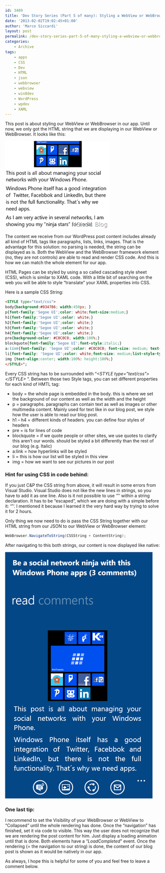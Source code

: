 ```yaml
---
id: 3489
title: 'Dev Story Series (Part 5 of many): Styling a WebView or WebBrowser element'
date: '2013-02-02T19:02:45+01:00'
author: 'Marco Siccardi'
layout: post
permalink: /dev-story-series-part-5-of-many-styling-a-webview-or-webbrowser-element/
categories:
    - Archive
tags:
    - apps
    - CSS
    - Dev
    - HTML
    - json
    - webbrowser
    - webview
    - win8dev
    - WordPress
    - wpdev
    - XAML
---
```


This post is about styling our WebView or WebBrowser in our app. Until now, we only got the HTML string that we are displaying in our WebView or WebBrowser. It looks like this:

![image.png](/assets/img/2013/01/image1.png)


The content we receive from our WordPress post content includes already all kind of HTML tags like paragraphs, lists, links, images. That is the advantage for this solution: no parsing is needed, the string can be displayed as is. Both the WebView and the WebBrowser framework element (no, they are not controls) are able to read and render CSS code. And this is how we can match the whole element for our app.

HTML Pages can be styled by using a so called cascading style sheet (CSS), which is similar to XAML code. With a little bit of searching on the web you will be able to style “translate” your XAML properties into CSS.

Here is a sample CSS String:

``` html
<STYLE type="text/css">
body{background:#034786; width:450px; }
p{font-family:'Segoe UI';color: white;font-size:medium;}
h1{font-family:'Segoe UI';color: white;}
h2{font-family:'Segoe UI';color: white;}
h3{font-family:'Segoe UI';color: white;}
h4{font-family:'Segoe UI';color: white;}
pre{background-color: #C0C0C0; width:100%;}
blockquote{font-family:'Segoe UI';font-style:italic;}
a:link{font-family: 'Segoe UI';color: #C0C0C0; font-size: medium; text-decoration:underline}
li{font-family: 'Segoe UI';color: white;font-size: medium;list-style-type: square;}
img {text-align:center; width:100%: height:100%;}
</STYLE>";
```
 

Every CSS string has to be surrounded with “*&lt;STYLE type=”text/css”&gt; &lt;/STYLE&gt;* “. Between those two Style tags, you can set different properties for each kind of HMTL tag:

- body = the whole page is embedded in the body. this is where we set the background of our content as well as the width and the height
- p = paragraphs. paragraphs can contain text as well as images or other multimedia content. Mainly used for text like in our blog post, we style how the user is able to read our blog post.
- h1 – h4 = different kinds of headers. you can define four styles of headers
- pre = is for lines of code
- blockquote = if we quote people or other sites, we use quotes to clarify this aren’t our words. should be styled a bit differently than the rest of our blog (e.g. Italic)
- a:link = how hyperlinks will be styled
- li = this is how our list will be styled in this view
- img = how we want to see our pictures in our post

### Hint for using CSS in code behind:

If you just C&amp;P the CSS string from above, it will result in some errors from Visual Studio. Visual Studio does not like the new lines in strings, so you have to add it as one line. Also is it not possible to use ‘”‘ within a string declaration. It has to be “escaped”, which we are doing with a simple before it: ‘”‘. I mentioned it because I learned it the very hard way by trying to solve it for 2 hours.

Only thing we now need to do is pass the CSS String together with our HTML string from our JSON to our WebView or WebBrowser element:

``` csharp
WebBrowser.NavigateToString(CSSString + ContentString);
```
 
After navigating to this both strings, our content is now displayed like native:

 ![styledNativeWebView](/assets/img/2013/02/styledNativeWebView.png)


### One last tip:

I recommend to set the Visibility of your WebBrowser or WebView to “Collapsed” until the whole rendering has done. Once the “navigation” has finished, set it via code to visible. This way the user does not recognize that we are rendering the post content for him. Just display a loading animation until that is done. Both elements have a “*LoadCompleted*” event. Once the rendering (= the navigation to our string) is done, the content of our blog post is shown as it would be natively in our app.

As always, I hope this is helpful for some of you and feel free to leave a comment below.